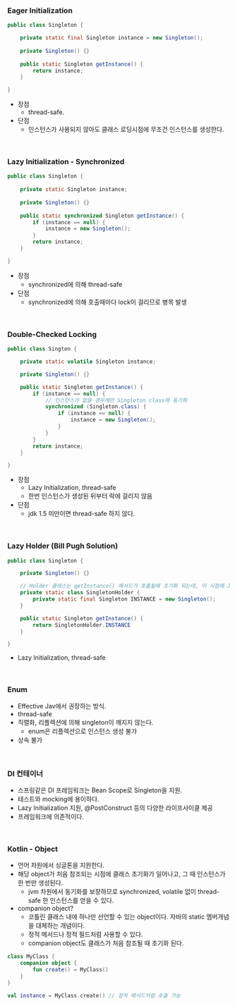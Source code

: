 ### Eager Initialization
```java
public class Singleton {

    private static final Singleton instance = new Singleton();
  
    private Singleton() {}
  
    public static Singleton getInstance() {
        return instance;  
    }

}
```
- 장점
  - thread-safe.
- 단점
  - 인스턴스가 사용되지 않아도 클래스 로딩시점에 무조건 인스턴스를 생성한다.
 
<br>

### Lazy Initialization - Synchronized
```java
public class Singleton {
  
    private static Singleton instance;
  
    private Singleton() {}
  
    public static synchronized Singleton getInstance() {
        if (instance == null) {
            instance = new Singleton();
        }
        return instance;
    }

}
```
- 장점
  - synchronized에 의해 thread-safe
- 단점
  - synchronized에 의해 호출때마다 lock이 걸리므로 병목 발생
 
<br>

### Double-Checked Locking
```java
public class Sington {

    private static volatile Singleton instance;

    private Singleton() {}

    public static Singleton getInstance() {
        if (instance == null) {
            // 인스턴스가 없을 경우에만 Singleton class에 동기화
            synchronized (Singleton.class) {
                if (instance == null) {
                    instance = new Singleton();
                }
            }
        }
        return instance;
    }

}
```
- 장점
  - Lazy Initialization, thread-safe
  - 한번 인스턴스가 생성된 뒤부터 락에 걸리지 않음
- 단점
  - jdk 1.5 미만이면 thread-safe 하지 않다.
 
<br>

### Lazy Holder (Bill Pugh Solution)
```java
public class Singleton {

    private Singleton() {}

    // Holder 클래스는 getInstance() 메서드가 호출될때 초기화 되는데, 이 시점에 JVM 차원에서 동기화 되어있다.
    private static class SingletonHolder {
        private static final Singleton INSTANCE = new Singleton();
    }

    public static Singleton getInstance() {
        return SingletonHolder.INSTANCE
    }

}
```
- Lazy Initialization, thread-safe


<br>

### Enum
- Effective Jav에서 권장하는 방식.
- thread-safe
- 직렬화, 리플렉션에 의해 singleton이 깨지지 않는다.
  - enum은 리플렉션으로 인스턴스 생성 불가
- 상속 불가

<br>

### DI 컨테이너
- 스프링같은 DI 프레임워크는 Bean Scope로 Singleton을 지원.
- 테스트와 mocking에 용이하다.
- Lazy Initialization 지원, @PostConstruct 등의 다양한 라이프사이클 제공
- 프레임워크에 의존적이다.

<br>

### Kotlin - Object
- 언어 차원에서 싱글톤을 지원한다.
- 해당 object가 처음 참조되는 시점에 클래스 초기화가 일어나고, 그 때 인스턴스가 한 번만 생성된다.
  - jvm 차원에서 동기화를 보장하므로 synchronized, volatile 없이 thread-safe 한 인스턴스를 얻을 수 있다.
- companion object?
  - 코틀린 클래스 내에 하나만 선언할 수 있는 object이다. 자바의 static 멤버개념을 대체하는 개념이다.
  - 정적 메서드나 정적 필드처럼 사용할 수 있다.
  - companion object도 클래스가 처음 참조될 때 초기화 된다.

```kotlin
class MyClass {
    companion object {
        fun create() = MyClass()
    }
}

val instance = MyClass.create() // 정적 메서드처럼 호출 가능
```























